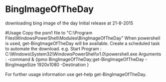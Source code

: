 # BingImageOfTheDay
downloading bing image of the day
Initial release at 21-8-2015

#Usage
Copy the psm1 file to "C:\Program Files\WindowsPowerShell\Modules\BingImageOfTheDay"
When powershell is used, get-BingImageOfTheDay will be available.
Create a scheduled task to automate the download.
e.g.
Start Program :  C:\Windows\System32\WindowsPowerShell\v1.0\powershell.exe
Arguments : -command & {ipmo BingImageOfTheDay;get-BingImageOfTheDay -BingImageSize 1920x1080 -Destination <FolderName>}

For further usage information use get-help get-BingImageOfTheDay.

